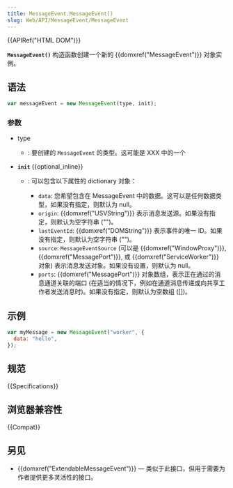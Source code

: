 ```yaml
---
title: MessageEvent.MessageEvent()
slug: Web/API/MessageEvent/MessageEvent
---
```


{{APIRef("HTML DOM")}}

**`MessageEvent()`** 构造函数创建一个新的 {{domxref("MessageEvent")}} 对象实例。

## 语法

```js
var messageEvent = new MessageEvent(type, init);
```

### 参数

- type
  - : 要创建的 `MessageEvent` 的类型。这可能是 XXX 中的一个
- **`init`** {{optional_inline}}

  - : 可以包含以下属性的 dictionary 对象：

    - `data`: 您希望包含在 MessageEvent 中的数据。这可以是任何数据类型，如果没有指定，则默认为 null。
    - `origin`: {{domxref("USVString")}} 表示消息发送源。如果没有指定，则默认为空字符串 ("")。
    - `lastEventId`: {{domxref("DOMString")}} 表示事件的唯一 ID。如果没有指定，则默认为空字符串 ("")。
    - `source`: `MessageEventSource` (可以是 {{domxref("WindowProxy")}}, {{domxref("MessagePort")}}, 或 {{domxref("ServiceWorker")}} 对象) 表示消息发送对象。如果没有设置，则默认为 null。
    - `ports`: {{domxref("MessagePort")}} 对象数组，表示正在通过的消息通道关联的端口 (在适当的情况下，例如在通道消息传递或向共享工作者发送消息时)。如果没有指定，则默认为空数组 (\[])。

## 示例

```js
var myMessage = new MessageEvent("worker", {
  data: "hello",
});
```

## 规范

{{Specifications}}

## 浏览器兼容性

{{Compat}}

## 另见

- {{domxref("ExtendableMessageEvent")}} — 类似于此接口，但用于需要为作者提供更多灵活性的接口。
